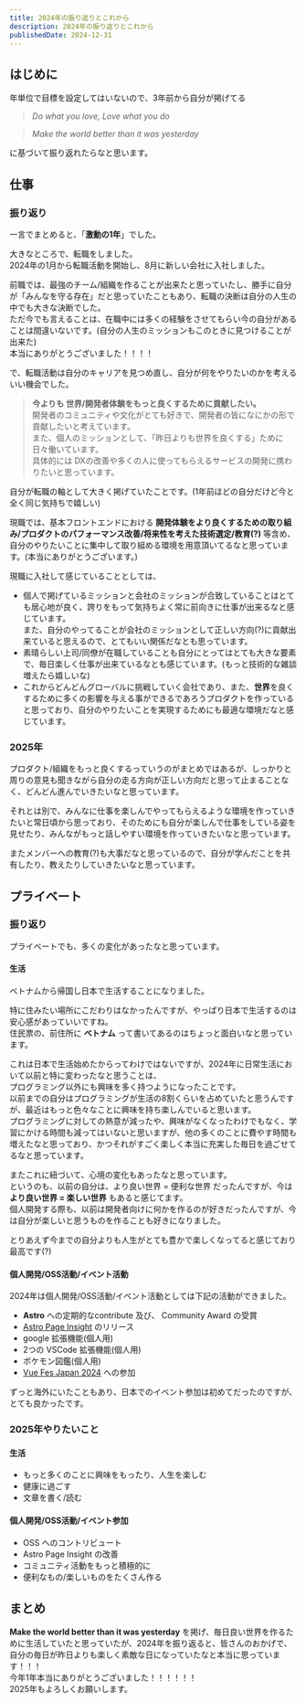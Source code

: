 ```yaml
---
title: 2024年の振り返りとこれから
description: 2024年の振り返りとこれから
publishedDate: 2024-12-31
---
```


## はじめに

年単位で目標を設定してはいないので、3年前から自分が掲げてる  
> _Do what you love,_ _Love what you do_

> _Make the world better than it was yesterday_

に基づいて振り返れたらなと思います。

## 仕事

### 振り返り

一言でまとめると、「**激動の1年**」でした。

大きなところで、転職をしました。  
2024年の1月から転職活動を開始し、8月に新しい会社に入社しました。  
  
前職では、最強のチーム/組織を作ることが出来たと思っていたし、勝手に自分が「みんなを守る存在」だと思っていたこともあり、転職の決断は自分の人生の中でも大きな決断でした。  
ただ今でも言えることは、在職中には多くの経験をさせてもらい今の自分があることは間違いないです。(自分の人生のミッションもこのときに見つけることが出来た)  
本当にありがとうございました！！！！  
  
で、転職活動は自分のキャリアを見つめ直し、自分が何をやりたいのかを考えるいい機会でした。

> **今よりも 世界/開発者体験をもっと良くするために貢献したい。**  
> 開発者のコミュニティや文化がとても好きで、開発者の皆になにかの形で貢献したいと考えています。  
> また、個人のミッションとして、「昨日よりも世界を良くする」ために日々働いています。  
> 具体的には DXの改善や多くの人に使ってもらえるサービスの開発に携わりたいと思っています。

自分が転職の軸として大きく掲げていたことです。(1年前ほどの自分だけど今と全く同じ気持ちで嬉しい)  
  
現職では、基本フロントエンドにおける **開発体験をより良くするための取り組み/プロダクトのパフォーマンス改善/将来性を考えた技術選定/教育(?)** 等含め、自分のやりたいことに集中して取り組める環境を用意頂いてるなと思っています。(本当にありがとうございます。)  
  
現職に入社して感じていることとしては、  
- 個人で掲げているミッションと会社のミッションが合致していることはとても居心地が良く、誇りをもって気持ちよく常に前向きに仕事が出来るなと感じています。  
また、自分のやってることが会社のミッションとして正しい方向(?)に貢献出来ていると思えるので、とてもいい関係だなとも思っています。  
- 素晴らしい上司/同僚が在職していることも自分にとってはとても大きな要素で、毎日楽しく仕事が出来ているなとも感じています。(もっと技術的な雑談増えたら嬉しいな)  
- これからどんどんグローバルに挑戦していく会社であり、また、**世界**を良くするために多くの影響を与える事ができるであろうプロダクトを作っていると思っており、自分のやりたいことを実現するためにも最適な環境だなと感じています。

### 2025年

プロダクト/組織をもっと良くするっていうのがまとめではあるが、しっかりと周りの意見も聞きながら自分の走る方向が正しい方向だと思って止まることなく、どんどん進んでいきたいなと思っています。  
  
それとは別で、みんなに仕事を楽しんでやってもらえるような環境を作っていきたいと常日頃から思っており、そのためにも自分が楽しんで仕事をしている姿を見せたり、みんながもっと話しやすい環境を作っていきたいなと思っています。  
  
またメンバーへの教育(?)も大事だなと思っているので、自分が学んだことを共有したり、教えたりしていきたいなと思っています。

## プライベート

### 振り返り

プライベートでも、多くの変化があったなと思っています。

#### 生活

ベトナムから帰国し日本で生活することになりました。
  
特に住みたい場所にこだわりはなかったんですが、やっぱり日本で生活するのは安心感があっていいですね。  
住民票の、前住所に **ベトナム** って書いてあるのはちょっと面白いなと思っています。  
  
これは日本で生活始めたからってわけではないですが、2024年に日常生活において以前と特に変わったなと思うことは、  
プログラミング以外にも興味を多く持つようになったことです。  
以前までの自分はプログラミングが生活の8割くらいを占めていたと思うんですが、最近はもっと色々なことに興味を持ち楽しんでいると思います。  
プログラミングに対しての熱意が減ったや、興味がなくなったわけでもなく、学習にかける時間も減ってはいないと思いますが、他の多くのことに費やす時間も増えたなと思っており、かつそれがすごく楽しく本当に充実した毎日を過ごせてるなと思っています。  
  
またこれに紐づいて、心境の変化もあったなと思っています。  
というのも、以前の自分は、より良い世界 = 便利な世界 だったんですが、今は **より良い世界 = 楽しい世界** もあると感じてます。  
個人開発する際も、以前は開発者向けに何かを作るのが好きだったんですが、今は自分が楽しいと思うものを作ることも好きになりました。  
  
とりあえず今までの自分よりも人生がとても豊かで楽しくなってると感じており最高です(?)

#### 個人開発/OSS活動/イベント活動

2024年は個人開発/OSS活動/イベント活動としては下記の活動ができました。

- **Astro** への定期的なcontribute 及び、 Community Award の受賞
- [Astro Page Insight](https://astro-page-insight.pages.dev/) のリリース
- google 拡張機能(個人用)
- 2つの VSCode 拡張機能(個人用)
- ポケモン図鑑(個人用)
- [Vue Fes Japan 2024](https://vuefes.jp/2024/) への参加
  
ずっと海外にいたこともあり、日本でのイベント参加は初めてだったのですが、とても良かったです。

### 2025年やりたいこと

#### 生活

- もっと多くのことに興味をもったり、人生を楽しむ
- 健康に過ごす
- 文章を書く/読む

#### 個人開発/OSS活動/イベント参加

- OSS へのコントリビュート
- Astro Page Insight の改善
- コミュニティ活動をもっと積極的に
- 便利なもの/楽しいものをたくさん作る

## まとめ

**Make the world better than it was yesterday** を掲げ、毎日良い世界を作るために生活していたと思っていたが、2024年を振り返ると、皆さんのおかげで、自分の毎日が昨日よりも楽しく素敵な日になっていたなと本当に思っています！！！  
今年1年本当にありがとうございました！！！！！！  
2025年もよろしくお願いします。
